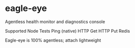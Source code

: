 eagle-eye
=========
Agentless health monitor and diagnostics console

Supported Node Tests
Ping (native)
HTTP Get
HTTP Put
Redis 

Eagle-eye is 100% agentless; attach lightweight
